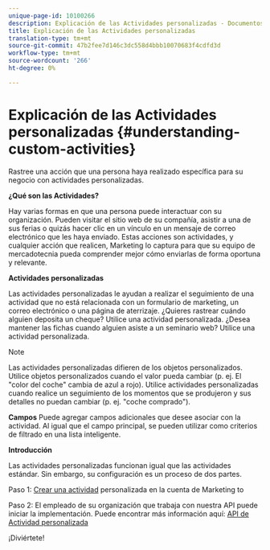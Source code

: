 ```yaml
---
unique-page-id: 10100266
description: Explicación de las Actividades personalizadas - Documentos de marketing - Documentación del producto
title: Explicación de las Actividades personalizadas
translation-type: tm+mt
source-git-commit: 47b2fee7d146c3dc558d4bbb10070683f4cdfd3d
workflow-type: tm+mt
source-wordcount: '266'
ht-degree: 0%

---
```



# Explicación de las Actividades personalizadas {#understanding-custom-activities}

Rastree una acción que una persona haya realizado específica para su negocio con actividades personalizadas.

**¿Qué son las Actividades?**

Hay varias formas en que una persona puede interactuar con su organización. Pueden visitar el sitio web de su compañía, asistir a una de sus ferias o quizás hacer clic en un vínculo en un mensaje de correo electrónico que les haya enviado. Estas acciones son actividades, y cualquier acción que realicen, Marketing lo captura para que su equipo de mercadotecnia pueda comprender mejor cómo enviarlas de forma oportuna y relevante.

**Actividades personalizadas**

Las actividades personalizadas le ayudan a realizar el seguimiento de una actividad que no está relacionada con un formulario de marketing, un correo electrónico o una página de aterrizaje. ¿Quieres rastrear cuándo alguien deposita un cheque? Utilice una actividad personalizada. ¿Desea mantener las fichas cuando alguien asiste a un seminario web? Utilice una actividad personalizada.

>[!NOTE]
>
>Las actividades personalizadas difieren de los objetos personalizados. Utilice objetos personalizados cuando el valor pueda cambiar (p. ej. El &quot;color del coche&quot; cambia de azul a rojo). Utilice actividades personalizadas cuando realice un seguimiento de los momentos que se produjeron y sus detalles no puedan cambiar (p. ej. &quot;coche comprado&quot;).

**Campos** Puede agregar campos [](https://docs.marketo.com/x/Mx6a) adicionales que desee asociar con la actividad. Al igual que el campo principal, se pueden utilizar como criterios de filtrado en una lista inteligente.

**Introducción**

Las actividades personalizadas funcionan igual que las actividades estándar. Sin embargo, su configuración es un proceso de dos partes.

Paso 1: [Crear una actividad](create-a-custom-activity.md) personalizada en la cuenta de Marketing to

Paso 2: El empleado de su organización que trabaja con nuestra API puede iniciar la implementación. Puede encontrar más información aquí: [API de Actividad personalizada](http://developers.marketo.com/documentation/rest/add-custom-activities/)

¡Diviértete!
